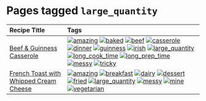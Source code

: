 # Pages tagged `large_quantity`

|Recipe Title|Tags
|:---|:---|
|[Beef & Guinness Casserole](../recipes/beefandguinnesscasserole.md)|<a href="tags/amazing.md"><img src="https://img.shields.io/badge/tag-amazing-3faa68" alt="amazing" /></a> <a href="tags/baked.md"><img src="https://img.shields.io/badge/tag-baked-c5d714" alt="baked" /></a> <a href="tags/beef.md"><img src="https://img.shields.io/badge/tag-beef-93e32e" alt="beef" /></a> <a href="tags/casserole.md"><img src="https://img.shields.io/badge/tag-casserole-c5a27b" alt="casserole" /></a> <a href="tags/dinner.md"><img src="https://img.shields.io/badge/tag-dinner-945e60" alt="dinner" /></a> <a href="tags/guinness.md"><img src="https://img.shields.io/badge/tag-guinness-5f1085" alt="guinness" /></a> <a href="tags/irish.md"><img src="https://img.shields.io/badge/tag-irish-f3232d" alt="irish" /></a> <a href="tags/large_quantity.md"><img src="https://img.shields.io/badge/tag-large_quantity-424c13" alt="large_quantity" /></a> <a href="tags/long_cook_time.md"><img src="https://img.shields.io/badge/tag-long_cook_time-29c88d" alt="long_cook_time" /></a> <a href="tags/long_prep_time.md"><img src="https://img.shields.io/badge/tag-long_prep_time-786ed6" alt="long_prep_time" /></a> <a href="tags/messy.md"><img src="https://img.shields.io/badge/tag-messy-8ce6fc" alt="messy" /></a> <a href="tags/tricky.md"><img src="https://img.shields.io/badge/tag-tricky-b62aa6" alt="tricky" /></a>|
|[French Toast with Whipped Cream Cheese](../recipes/frenchtoastwhippedcreamcheese.md)|<a href="tags/amazing.md"><img src="https://img.shields.io/badge/tag-amazing-3faa68" alt="amazing" /></a> <a href="tags/breakfast.md"><img src="https://img.shields.io/badge/tag-breakfast-48e52e" alt="breakfast" /></a> <a href="tags/dairy.md"><img src="https://img.shields.io/badge/tag-dairy-4b9e32" alt="dairy" /></a> <a href="tags/dessert.md"><img src="https://img.shields.io/badge/tag-dessert-84f8cf" alt="dessert" /></a> <a href="tags/fried.md"><img src="https://img.shields.io/badge/tag-fried-379a95" alt="fried" /></a> <a href="tags/large_quantity.md"><img src="https://img.shields.io/badge/tag-large_quantity-424c13" alt="large_quantity" /></a> <a href="tags/messy.md"><img src="https://img.shields.io/badge/tag-messy-8ce6fc" alt="messy" /></a> <a href="tags/mine.md"><img src="https://img.shields.io/badge/tag-mine-9ab3df" alt="mine" /></a> <a href="tags/vegetarian.md"><img src="https://img.shields.io/badge/tag-vegetarian-473080" alt="vegetarian" /></a>|